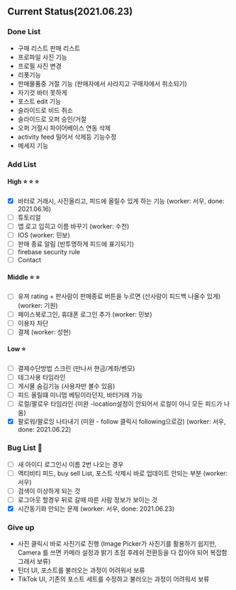 ## Current Status(2021.06.23)

### Done List

* 구매 리스트 판매 리스트
* 프로파일 사진 기능
* 프로필 사진 변경
* 리폿기능
* 판매물품중 거절 기능 (판매자에서 사라지고 구매자에서 취소되기)
* 자기것 바터 못하게
* 포스트 edit 기능
* 슬라이드로 비드 취소
* 슬라이드로 오퍼 승인/거절
* 오퍼 거절시 파이어베이스 연동 삭제
* activity feed 밀어서 삭제등 기능수정
* 메세지 기능

### Add List

#### High :star: :star: :star:

- [x] 바터로 거래시, 사진올리고, 피드에 올릴수 있게 하는 기능 (worker: 서우, done: 2021.06.16)
- [ ] 튜토리얼
- [ ] 앱 로고 입히고 이름 바꾸기 (worker: 수천)
- [ ] IOS (worker: 민보)
- [ ] 판매 종료 알림 (반투명하게 피드에 표기되기)
- [ ] firebase security rule
- [ ] Contact

#### Middle :star: :star:

- [ ] 유져 rating + 판사람이 판매종료 버튼을 누르면 (산사람이 피드백 나올수 있게) (worker: 기원)
- [ ] 페이스북로그인, 휴대폰 로그인 추가 (worker: 민보)
- [ ] 이용자 차단
- [ ] 결제 (worker: 성현)

#### Low :star:

- [ ] 결제수단방법 스크린 (만나서 현금/계좌/벤모)
- [ ] 테그사용 타임라인
- [ ] 게시물 숨김기능 (사용자만 볼수 있음)
- [ ] 피드 올릴떄 미니멈 베팅이라던지, 바터거래 가능
- [ ] 로컬/팔로우 타임라인  (미완 -location설정이 안되어서 로컬이 아니 모든 피드가 나옴)
- [x] 팔로워/팔로잉 나타내기 (미완 - follow 클릭시 following으로감) (worker: 서우, done: 2021.06.22)

### Bug List :bug:

- [ ] 새 아이디 로그인시 이름 2번 나오는 경우
- [ ] 액티비티 피드, buy sell List, 포스트 삭제시 바로 업데이트 안되는 부분 (worker: 서우)
- [ ] 검색이 이상하게 되는 것
- [ ] 로그아웃 할경우 뒤로 갈때 따른 사람 정보가 보이는 것
- [x] 시간동기화 안되는 문제 (worker: 서우, done: 2021.06.23)

### Give up
* 사진 클릭시 바로 사진기로 진행 (Image Picker가 사진기를 활용하기 쉽지만, Camera 를 쓰면 카메라 설정과 밝기 초점 후레쉬 전환등을 다 잡아야 되어 복잡함 그래서 보류)
* 틴더 UI, 포스트를 불러오는 과정이 어려워서 보류
* TikTok UI, 기존의 포스트 세트를 수정하고 불러오는 과정이 어려워서 보류
